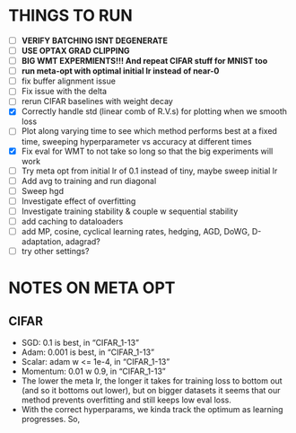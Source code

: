 # THINGS TO RUN
- [ ] **VERIFY BATCHING ISNT DEGENERATE**
- [ ] **USE OPTAX GRAD CLIPPING**
- [ ] **BIG WMT EXPERMIENTS!!! And repeat CIFAR stuff for MNIST too**
- [ ] **run meta-opt with optimal initial lr instead of near-0**
- [ ] fix buffer alignment issue
- [ ] Fix issue with the delta
- [ ] rerun CIFAR baselines with weight decay
- [X] Correctly handle std (linear comb of R.V.s) for plotting when we smooth loss
- [ ] Plot along varying time to see which method performs best at a fixed time, sweeping hyperparameter vs accuracy at different times
- [X] Fix eval for WMT to not take so long so that the big experiments will work
- [ ] Try meta opt from initial lr of 0.1 instead of tiny, maybe sweep initial lr
- [ ] Add avg to training and run diagonal
- [ ] Sweep hgd
- [ ] Investigate effect of overfitting
- [ ] Investigate training stability & couple w sequential stability
- [ ] add caching to dataloaders
- [ ] add MP, cosine, cyclical learning rates, hedging, AGD, DoWG, D-adaptation, adagrad?
- [ ] try other settings?

# NOTES ON META OPT
## CIFAR
- SGD: 0.1 is best, in “CIFAR_1-13”
- Adam: 0.001 is best, in “CIFAR_1-13”
- Scalar: adam w <= 1e-4, in “CIFAR_1-13”
- Momentum: 0.01 w 0.9, in “CIFAR_1-13”
- The lower the meta lr, the longer it takes for training loss to bottom out (and so it bottoms out lower), but on bigger datasets it seems that our method prevents overfitting and still keeps low eval loss. 
- With the correct hyperparams, we kinda track the optimum as learning progresses. So, 



